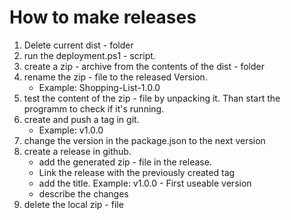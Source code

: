 # How to make releases
1. Delete current dist - folder
1. run the deployment.ps1 - script.
1. create a zip - archive from the contents of the dist - folder
1. rename the zip - file to the released Version.
    - Example: Shopping-List-1.0.0
1. test the content of the zip - file by unpacking it. Than start the programm to check if it's running.
1. create and push a tag in git.
    - Example: v1.0.0
1. change the version in the package.json to the next version
1. create a release in github.
    - add the generated zip - file in the release.
    - Link the release with the previously created tag
    - add the title. Example: v1.0.0 - First useable version
    - describe the changes
1. delete the local zip - file